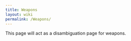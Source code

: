 ```yaml
---
title: Weapons
layout: wiki
permalink: /Weapons/
---
```


This page will act as a disambiguation page for weapons.